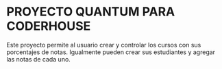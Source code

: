 # PROYECTO QUANTUM PARA CODERHOUSE
Este proyecto permite al usuario crear y controlar los cursos con sus porcentajes de notas. Igualmente pueden crear sus estudiantes y agregar las notas de cada uno.